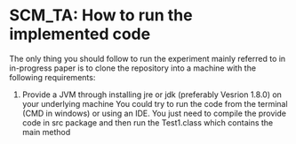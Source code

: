 # SCM_TA: How to run the implemented code
The only thing you should follow to run the experiment mainly referred to in in-progress paper is to clone the repository into a machine with the following requirements:
1. Provide a JVM through installing jre or jdk (preferably Vesrion 1.8.0) on your underlying machine
You could try to run the code from the terminal (CMD in windows) or using an IDE. You just need to compile the provide code in src package and then run the Test1.class which contains the main method  